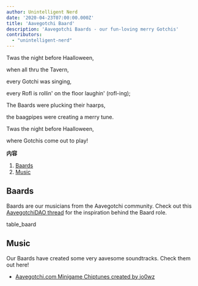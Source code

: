 ```yaml
---
author: Unintelligent Nerd
date: '2020-04-23T07:00:00.000Z'
title: 'Aavegotchi Baard'
description: 'Aavegotchi Baards - our fun-loving merry Gotchis'
contributors:
  - "unintelligent-nerd"
---
```


Twas the night before Haalloween,

when all thru the Tavern,

every Gotchi was singing,

every Rofl is rollin' on the floor laughin' (rofl-ing);

The Baards were plucking their haarps,

the baagpipes were creating a merry tune.

Twas the night before Haalloween,

where Gotchis come out to play!

<div class="contentsBox">

**内容**

<ol>
<li><a href=#baards>Baards</a></li>
<li><a href=#music>Music</a></li>
</ol>

</div>

## Baards

Baards are our musicians from the Aavegotchi community. Check out this [AavegotchiDAO thread](https://dao.aavegotchi.com/t/aavegotchi-8-bit-music-task-force/1637) for the inspiration behind the Baard role.

table_baard

## Music

Our Baards have created some very aavesome soundtracks. Check them out here!

* [Aavegotchi.com Minigame Chiptunes created by jo0wz](https://soundcloud.com/jowijames/sets/aavegotchicom-minigame-chiptunes)
